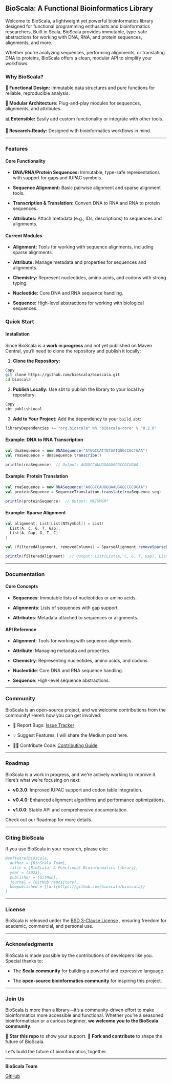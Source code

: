 ## BioScala: A Functional Bioinformatics Library
Welcome to BioScala, a lightweight yet powerful bioinformatics library designed for functional programming enthusiasts and bioinformatics researchers. Built in Scala, BioScala provides immutable, type-safe abstractions for working with DNA, RNA, and protein sequences, alignments, and more.

Whether you're analyzing sequences, performing alignments, or translating DNA to proteins, BioScala offers a clean, modular API to simplify your workflows.

### Why BioScala?
**🧬 Functional Design:** Immutable data structures and pure functions for reliable, reproducible analysis.

**🧩 Modular Architecture:** Plug-and-play modules for sequences, alignments, and attributes.

**📊 Extensible:** Easily add custom functionality or integrate with other tools.

**🔬 Research-Ready:** Designed with bioinformatics workflows in mind.

---

### Features
#### Core Functionality

- **DNA/RNA/Protein Sequences:** Immutable, type-safe representations with support for gaps and IUPAC symbols.

- **Sequence Alignment:** Basic pairwise alignment and sparse alignment tools.

- **Transcription & Translation:** Convert DNA to RNA and RNA to protein sequences.

- **Attributes:** Attach metadata (e.g., IDs, descriptions) to sequences and alignments.

#### Current Modules

- **Alignment:** Tools for working with sequence alignments, including sparse alignments.

- **Attribute:** Manage metadata and properties for sequences and alignments.

- **Chemistry:** Represent nucleotides, amino acids, and codons with strong typing.

- **Nucleotide:** Core DNA and RNA sequence handling.

- **Sequence:** High-level abstractions for working with biological sequences.

### Quick Start

#### Installation

Since BioScala is a **work in progress** and not yet published on Maven Central, you’ll need to clone the repository and publish it locally:

1. **Clone the Repository:**
```bash
Copy
git clone https://github.com/bioscala/bioscala.git
cd bioscala
```

2. **Publish Locally:**
Use sbt to publish the library to your local Ivy repository:
```bash
Copy
sbt publishLocal
```

3. **Add to Your Project:**
Add the dependency to your `build.sbt`:
```scala
libraryDependencies += "org.bioscala" %% "bioscala-core" % "0.2.0"
```

#### Example: DNA to RNA Transcription
```scala
val dnaSequence = new DNASequence("ATGGCCATTGTAATGGGCCGCTGAA")
val rnaSequence = dnaSequence.transcribe()

println(rnaSequence)  // Output: AUGGCCAUUGUAAUGGGCCGCUGAA
```

#### Example: Protein Translation
```scala
val rnaSequence = new RNASequence("AUGGCCAUUGUAAUGGGCCGCUGAA")
val proteinSequence = SequenceTranslation.translate(rnaSequence.seq)

println(proteinSequence)  // Output: MAIVMGR*
```

#### Example: Sparse Alignment
```scala
val alignment: List[List[NTSymbol]] = List(
  List(A, C, G, T, Gap),
  List(A, Gap, G, T, C)
)

val (filteredAlignment, removedColumns) = SparseAlignment.removeSparseRows(alignment, minSymbols = 2)

println(filteredAlignment)  // Output: List(List(A, C, G, T, Gap), List(A, Gap, G, T, C))
```

---

### Documentation

#### Core Concepts
- **Sequences**: Immutable lists of nucleotides or amino acids.

- **Alignments**: Lists of sequences with gap support.

- **Attributes**: Metadata attached to sequences or alignments.

#### API Reference
- **Alignment**: Tools for working with sequence alignments.

- **Attribute**: Managing metadata and properties.

- **Chemistry**: Representing nucleotides, amino acids, and codons.

- **Nucleotide**: Core DNA and RNA sequence handling.

- **Sequence**: High-level sequence abstractions.

---

### Community
BioScala is an open-source project, and we welcome contributions from the community! Here’s how you can get involved:

- 🐛 Report Bugs: [Issue Tracker](https://github.com/bioscala/bioscala/issues)

- 💡 Suggest Features: I will share the Medium post here.

- 👩‍💻 Contribute Code: [Contributing Guide](https://github.com/bioscala/bioscala/blob/master/CONTRIBUTING.md)

---

### Roadmap
BioScala is a work in progress, and we’re actively working to improve it. Here’s what we’re focusing on next:

- **v0.3.0**: Improved IUPAC support and codon table integration.

- **v0.4.0**: Enhanced alignment algorithms and performance optimizations.

- **v1.0.0**: Stable API and comprehensive documentation.

Check out our Roadmap for more details.

---

### Citing BioScala
If you use BioScala in your research, please cite:

```bibtex
@software{bioscala,
  author = {BioScala Team},
  title = {BioScala: A Functional Bioinformatics Library},
  year = {2023},
  publisher = {GitHub},
  journal = {GitHub repository},
  howpublished = {\url{https://github.com/bioscala/bioscala}}
}
```

---

### License
BioScala is released under the [BSD 3-Clause License](https://github.com/bioscala/bioscala/blob/master/LICENSE)
, ensuring freedom for academic, commercial, and personal use.

---

### Acknowledgments

BioScala is made possible by the contributions of developers like you. Special thanks to:

- The **Scala community** for building a powerful and expressive language.

- The **open-source bioinformatics community** for inspiring this project.

---

### Join Us
BioScala is more than a library—it’s a community-driven effort to make bioinformatics more accessible and functional. 
Whether you’re a seasoned bioinformatician or a curious beginner, **we welcome you to the BioScala community**.

🌟 **Star this repo** to show your support.
🚀 **Fork and contribute** to shape the future of BioScala.

Let’s build the future of bioinformatics, together.

---

**BioScala Team**

[GitHub](https://github.com/bioscala)
